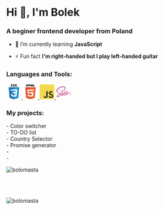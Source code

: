 <h1>Hi 👋, I'm Bolek</h1>
<h3>A beginer frontend developer from Poland</h3>

- 🌱 I’m currently learning **JavaScript**

- ⚡ Fun fact **I'm right-handed but I play left-handed guitar**



<h3 align="left">Languages and Tools:</h3>
<p align="left"> <a href="https://www.w3schools.com/css/" target="_blank" rel="noreferrer"> <img src="https://raw.githubusercontent.com/devicons/devicon/master/icons/css3/css3-original-wordmark.svg" alt="css3" width="40" height="40"/> </a> <a href="https://www.w3.org/html/" target="_blank" rel="noreferrer"> <img src="https://raw.githubusercontent.com/devicons/devicon/master/icons/html5/html5-original-wordmark.svg" alt="html5" width="40" height="40"/> </a> <a href="https://developer.mozilla.org/en-US/docs/Web/JavaScript" target="_blank" rel="noreferrer"> <img src="https://raw.githubusercontent.com/devicons/devicon/master/icons/javascript/javascript-original.svg" alt="javascript" width="40" height="40"/> </a> <a href="https://sass-lang.com" target="_blank" rel="noreferrer"> <img src="https://raw.githubusercontent.com/devicons/devicon/master/icons/sass/sass-original.svg" alt="sass" width="40" height="40"/> </a> </p>

<h3 align="left">My projects:</h3>
 - Color switcher <br>
 - TO-DO list <br>
 - Country Selector <br>
 - Promise generator <br>
 - <br>
 - <br>

<p><img align="left" src="https://github-readme-stats.vercel.app/api/top-langs?username=bolomasta&show_icons=true&theme=gruvbox&locale=en&layout=compact" alt="bolomasta" /></p>
<br>
<br>
<br>
<br>

<p>&nbsp;<img align="left" src="https://github-readme-stats.vercel.app/api?username=bolomasta&show_icons=true&theme=merko&locale=en" alt="bolomasta" /></p>


